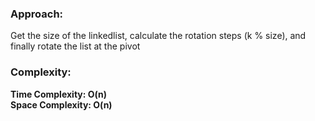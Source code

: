 ### Approach:
Get the size of the linkedlist, calculate the rotation steps (k % size), and finally rotate the list at the pivot
​
### Complexity:
**Time Complexity: O(n)**\
**Space Complexity: O(n)**
